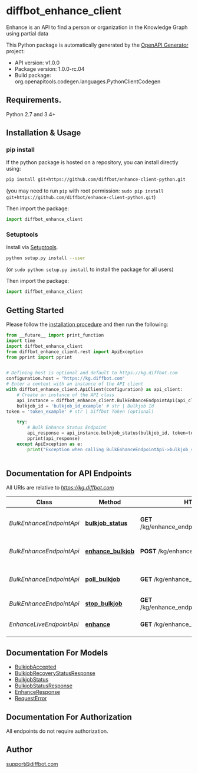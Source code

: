 # diffbot_enhance_client
Enhance is an API to find a person or organization in the Knowledge Graph using partial data

This Python package is automatically generated by the [OpenAPI Generator](https://openapi-generator.tech) project:

- API version: v1.0.0
- Package version: 1.0.0-rc.04
- Build package: org.openapitools.codegen.languages.PythonClientCodegen

## Requirements.

Python 2.7 and 3.4+

## Installation & Usage
### pip install

If the python package is hosted on a repository, you can install directly using:

```sh
pip install git+https://github.com/diffbot/enhance-client-python.git
```
(you may need to run `pip` with root permission: `sudo pip install git+https://github.com/diffbot/enhance-client-python.git`)

Then import the package:
```python
import diffbot_enhance_client
```

### Setuptools

Install via [Setuptools](http://pypi.python.org/pypi/setuptools).

```sh
python setup.py install --user
```
(or `sudo python setup.py install` to install the package for all users)

Then import the package:
```python
import diffbot_enhance_client
```

## Getting Started

Please follow the [installation procedure](#installation--usage) and then run the following:

```python
from __future__ import print_function
import time
import diffbot_enhance_client
from diffbot_enhance_client.rest import ApiException
from pprint import pprint


# Defining host is optional and default to https://kg.diffbot.com
configuration.host = "https://kg.diffbot.com"
# Enter a context with an instance of the API client
with diffbot_enhance_client.ApiClient(configuration) as api_client:
    # Create an instance of the API class
    api_instance = diffbot_enhance_client.BulkEnhanceEndpointApi(api_client)
    bulkjob_id = 'bulkjob_id_example' # str | Bulkjob Id
token = 'token_example' # str | Diffbot Token (optional)

    try:
        # Bulk Enhance Status Endpoint
        api_response = api_instance.bulkjob_status(bulkjob_id, token=token)
        pprint(api_response)
    except ApiException as e:
        print("Exception when calling BulkEnhanceEndpointApi->bulkjob_status: %s\n" % e)
    
```

## Documentation for API Endpoints

All URIs are relative to *https://kg.diffbot.com*

Class | Method | HTTP request | Description
------------ | ------------- | ------------- | -------------
*BulkEnhanceEndpointApi* | [**bulkjob_status**](docs/BulkEnhanceEndpointApi.md#bulkjob_status) | **GET** /kg/enhance_endpoint/bulk/{bulkjobId}/status | Bulk Enhance Status Endpoint
*BulkEnhanceEndpointApi* | [**enhance_bulkjob**](docs/BulkEnhanceEndpointApi.md#enhance_bulkjob) | **POST** /kg/enhance_endpoint/bulk | Bulk Enhance Endpoint
*BulkEnhanceEndpointApi* | [**poll_bulkjob**](docs/BulkEnhanceEndpointApi.md#poll_bulkjob) | **GET** /kg/enhance_endpoint/bulk/{bulkjobId} | Bulk Enhance Poll Endpoint
*BulkEnhanceEndpointApi* | [**stop_bulkjob**](docs/BulkEnhanceEndpointApi.md#stop_bulkjob) | **GET** /kg/enhance_endpoint/bulk/{bulkjobId}/stop | Bulkjob stop
*EnhanceLiveEndpointApi* | [**enhance**](docs/EnhanceLiveEndpointApi.md#enhance) | **GET** /kg/enhance_endpoint | Live Enhance Endpoint


## Documentation For Models

 - [BulkjobAccepted](docs/BulkjobAccepted.md)
 - [BulkjobRecoveryStatusResponse](docs/BulkjobRecoveryStatusResponse.md)
 - [BulkjobStatus](docs/BulkjobStatus.md)
 - [BulkjobStatusResponse](docs/BulkjobStatusResponse.md)
 - [EnhanceResponse](docs/EnhanceResponse.md)
 - [RequestError](docs/RequestError.md)


## Documentation For Authorization

 All endpoints do not require authorization.

## Author

support@diffbot.com


